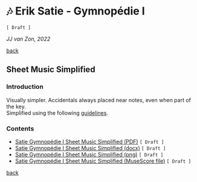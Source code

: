 🎶 Erik Satie - Gymnopédie Ⅰ
============================

`[ Draft ]`

*JJ van Zon, 2022*

[back](../README.md)

Sheet Music Simplified
----------------------

### Introduction

Visually simpler. Accidentals always placed near notes, even when part of the key.  
Simplified using the following [guidelines](https://jjvanzon.github.io/Piano-Playing-Docs/methods/sheet-music-simplification.html).

### Contents

- [Satie Gymnopédie Ⅰ Sheet Music Simplified (PDF)](satie-gymnopedie-1-sheet-music-simplified.pdf) `[ Draft ]`
- [Satie Gymnopédie Ⅰ Sheet Music Simplified (docx)](satie-gymnopedie-1-sheet-music-simplified.docx) `[ Draft ]`
- [Satie Gymnopédie Ⅰ Sheet Music Simplified (png)](satie-gymnopedie-1-sheet-music-simplified.png) `[ Draft ]`
- [Satie Gymnopédie Ⅰ Sheet Music Simplified (MuseScore file)](satie-gymnopedie-1-sheet-music-simplified.mscz) `[ Draft ]`

[back](../README.md)